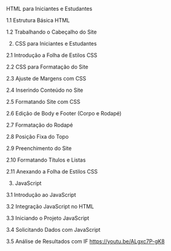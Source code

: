 
HTML para Iniciantes e Estudantes

1.1 Estrutura Básica HTML

1.2 Trabalhando o Cabeçalho do Site

2. CSS para Iniciantes e Estudantes

2.1 Introdução a Folha de Estilos CSS

2.2 CSS para Formatação do Site

2.3 Ajuste de Margens com CSS

2.4 Inserindo Conteúdo no Site

2.5 Formatando Site com CSS

2.6 Edição de Body e Footer (Corpo e Rodapé)

2.7 Formatação do Rodapé

2.8 Posição Fixa do Topo

2.9 Preenchimento do Site

2.10 Formatando Títulos e Listas

2.11 Anexando a Folha de Estilos CSS

3. JavaScript

3.1 Introdução ao JavaScript

3.2 Integração JavaScript no HTML

3.3 Iniciando o Projeto JavaScript

3.4 Solicitando Dados com JavaScript

3.5 Análise de Resultados com IF
https://youtu.be/ALgxc7P-gK8

